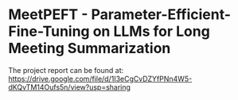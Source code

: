 # MeetPEFT - Parameter-Efficient-Fine-Tuning on LLMs for Long Meeting Summarization

The project report can be found at:
https://drive.google.com/file/d/1I3eCgCvDZYfPNn4W5-dKQvTM14Oufs5n/view?usp=sharing
